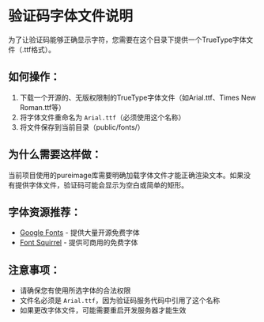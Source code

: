# 验证码字体文件说明

为了让验证码能够正确显示字符，您需要在这个目录下提供一个TrueType字体文件（.ttf格式）。

## 如何操作：

1. 下载一个开源的、无版权限制的TrueType字体文件（如Arial.ttf、Times New Roman.ttf等）
2. 将字体文件重命名为 `Arial.ttf`（必须使用这个名称）
3. 将文件保存到当前目录（public/fonts/）

## 为什么需要这样做：

当前项目使用的pureimage库需要明确加载字体文件才能正确渲染文本。如果没有提供字体文件，验证码可能会显示为空白或简单的矩形。

## 字体资源推荐：

- [Google Fonts](https://fonts.google.com/) - 提供大量开源免费字体
- [Font Squirrel](https://www.fontsquirrel.com/) - 提供可商用的免费字体

## 注意事项：

- 请确保您有使用所选字体的合法权限
- 文件名必须是 `Arial.ttf`，因为验证码服务代码中引用了这个名称
- 如果更改字体文件，可能需要重启开发服务器才能生效